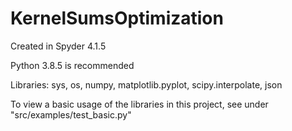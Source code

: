 # KernelSumsOptimization

Created in Spyder 4.1.5

Python 3.8.5 is recommended

Libraries: sys, os, numpy, matplotlib.pyplot, scipy.interpolate, json

To view a basic usage of the libraries in this project, see under "src/examples/test_basic.py"

